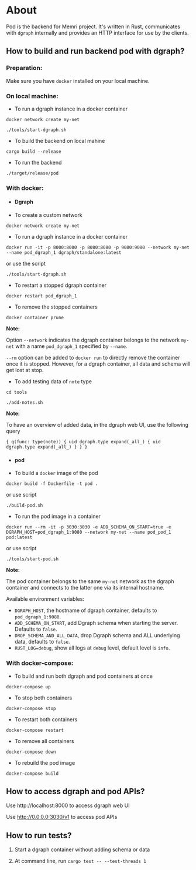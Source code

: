 # About

Pod is the backend for Memri project.
It's written in Rust, communicates with `dgraph` internally and
provides an HTTP interface for use by the clients.

## How to build and run backend pod with dgraph?

### Preparation:

Make sure you have `docker` installed on your local machine. 

### On local machine:


* To run a dgraph instance in a docker container

`docker network create my-net`

`./tools/start-dgraph.sh`

*  To build the backend on local mahine

`cargo build --release` 

*  To run the backend

`./target/release/pod`


### With docker:

* ####  Dgraph

* To create a custom network

`docker network create my-net`

*  To run a dgraph instance in a docker container

`docker run -it -p 8000:8000 -p 8080:8080 -p 9080:9080 --network my-net --name pod_dgraph_1 dgraph/standalone:latest`

or use the script

`./tools/start-dgraph.sh`

* To restart a stopped dgraph container

`docker restart pod_dgraph_1`

* To remove the stopped containers

`docker container prune`

**Note:**

Option `--network` indicates the dgraph container belongs to the network `my-net` with a name `pod_dgraph_1` specified by `--name`. 

`--rm` option can be added to `docker run` to directly remove the container once it is stopped. However, for a dgraph container, all data and schema will get lost at stop.

* To add testing data of `note` type

`cd tools`

`./add-notes.sh`

**Note:**

To have an overview of added data, in the dgraph web UI, use the following query

`{
  q(func: type(note)) {
    uid
    dgraph.type
    expand(_all_) {
      uid
      dgraph.type
      expand(_all_)
    }
  }
}`

* ####  pod



*  To build a `docker` image of the pod

`docker build -f Dockerfile -t pod .`

or use script

`./build-pod.sh`


*  To run the pod image in a container

`docker run --rm -it -p 3030:3030 -e ADD_SCHEMA_ON_START=true -e DGRAPH_HOST=pod_dgraph_1:9080 --network my-net --name pod_pod_1 pod:latest`

or use script

`./tools/start-pod.sh`

**Note:**

The pod container belongs to the same `my-net` network as the dgraph container and connects to the latter one via its internal hostname.

Available environment variables:
*  `DGRAPH_HOST`, the hostname of dgraph container, defaults to `pod_dgraph_1:9080`.
*  `ADD_SCHEMA_ON_START`, add Dgraph schema when starting the server. Defaults to `false`.
*  `DROP_SCHEMA_AND_ALL_DATA`, drop Dgraph schema and ALL underlying data, defaults to `false`.
*  `RUST_LOG=debug`, show all logs at `debug` level, default level is `info`.


### With docker-compose:


*  To build and run both dgraph and pod containers at once 

`docker-compose up`

* To stop both containers

`docker-compose stop`

* To restart both containers

`docker-compose restart`

*  To remove all containers

`docker-compose down`

*  To rebuild the pod image

`docker-compose build`


## How to access dgraph and pod APIs?

Use http://localhost:8000 to access dgraph web UI

Use http://0.0.0.0:3030/v1 to access pod APIs


## How to run tests?

1. Start a dgraph container without adding schema or data

2. At command line, run `cargo test -- --test-threads 1`